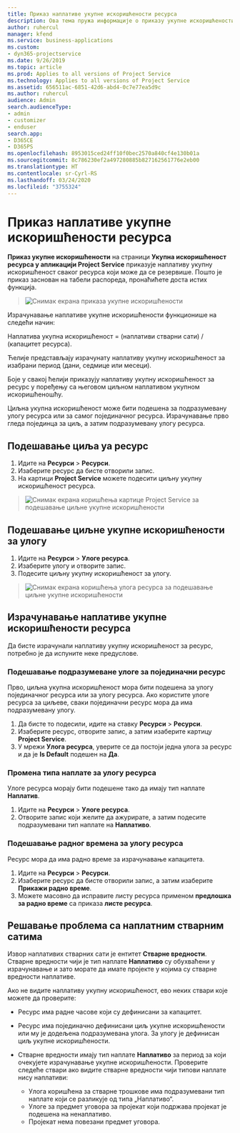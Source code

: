 ```yaml
---
title: Приказ наплативе укупне искоришћености ресурса
description: Ова тема пружа информације о приказу укупне искоришћености ресурса.
author: ruhercul
manager: kfend
ms.service: business-applications
ms.custom:
- dyn365-projectservice
ms.date: 9/26/2019
ms.topic: article
ms.prod: Applies to all versions of Project Service
ms.technology: Applies to all versions of Project Service
ms.assetid: 656511ac-6851-42d6-abd4-0c7e77ea5d9c
ms.author: ruhercul
audience: Admin
search.audienceType:
- admin
- customizer
- enduser
search.app:
- D365CE
- D365PS
ms.openlocfilehash: 8953015ced24ff10f0bec2570a840cf4e130b01a
ms.sourcegitcommit: 8c786230ef2a497280885b827162561776e2eb00
ms.translationtype: HT
ms.contentlocale: sr-Cyrl-RS
ms.lasthandoff: 03/24/2020
ms.locfileid: "3755324"
---
```

# <a name="view-chargeable-utilization-for-resources"></a>Приказ наплативе укупне искоришћености ресурса
 
**Приказ укупне искоришћености** на страници **Укупна искоришћеност ресурса у апликацији Project Service** приказује наплативу укупну искоришћеност сваког ресурса који може да се резервише. Пошто је приказ заснован на табели распореда, пронаћићете доста истих функција.

> ![Снимак екрана приказа укупне искоришћености](media/FAQ-utilization-1.png)
 

Израчунавање наплативе укупне искоришћености функционише на следећи начин:

   Наплатива укупна искоришћеност = (наплативи стварни сати) / (капацитет ресурса).

Ћелије представљају израчунату наплативу укупну искоришћеност за изабрани период (дани, седмице или месеци).

Боје у свакој ћелији приказују наплативу укупну искоришћеност за ресурс у поређењу са његовом циљном наплативом укупном искоришћеношћу. 

Циљна укупна искоришћеност може бити подешена за подразумевану улогу ресурса или за самог појединачног ресурса. Израчунавање прво гледа појединца за циљ, а затим подразумевану улогу ресурса.

## <a name="set-target-on-a-resource"></a>Подешавање циља уа ресурс

1. Идите на **Ресурси** \> **Ресурси**. 
2. Изаберите ресурс да бисте отворили запис. 
3. На картици **Project Service** можете подесити циљну укупну искоришћеност ресурса.

> ![Снимак екрана коришћења картице Project Service за подешавање циљне укупне искоришћености](media/FAQ-utilization-2.png)
 
## <a name="set-target-utilization-on-a-role"></a>Подешавање циљне укупне искоришћености за улогу

1. Идите на **Ресурси** \> **Улоге ресурса**. 
2. Изаберите улогу и отворите запис. 
3. Подесите циљну укупну искоришћеност за улогу.

> ![Снимак екрана коришћења улога ресурса за подешавање циљне укупне искоришћености](media/FAQ-utilization-3.png)
 
## <a name="calculate-chargeable-utilization-for-a-resource"></a>Израчунавање наплативе укупне искоришћености ресурса

Да бисте израчунали наплативу укупну искоришћеност за ресурс, потребно је да испуните неке предуслове. 

### <a name="set-default-role-for-individual-resource"></a>Подешавање подразумеване улоге за појединачни ресурс

Прво, циљна укупна искоришћеност мора бити подешена за улогу појединачног ресурса или за улогу ресурса. Ако користите улоге ресурса за циљеве, сваки појединачни ресурс мора да има подразумевану улогу. 

1. Да бисте то подесили, идите на ставку **Ресурси** \> **Ресурси**. 
2. Изаберите ресурс, отворите запис, а затим изаберите картицу **Project Service**. 
3. У мрежи **Улога ресурса**, уверите се да постоји једна улога за ресурс и да је **Is Default** подешен на **Да**.
 
### <a name="change-billing-type-for-resource-role"></a>Промена типа наплате за улогу ресурса

Улоге ресурса морају бити подешене тако да имају тип наплате **Наплатив**. 

1. Идите на **Ресурси** \> **Улоге ресурса**. 
2. Отворите запис који желите да ажурирате, а затим подесите подразумевани тип наплате на **Наплативо**.

### <a name="set-working-hours-for-resource-role"></a>Подешавање радног времена за улогу ресурса
 
Ресурс мора да има радно време за израчунавање капацитета. 

1. Идите на **Ресурси** \> **Ресурси**. 
2. Изаберите ресурс да бисте отворили запис, а затим изаберите **Прикажи радно време**. 
3. Можете масовно да исправите листу ресурса применом **предлошка за радно време** са приказа **листе ресурса**.

## <a name="troubleshooting-chargeable-actual-hours"></a>Решавање проблема са наплатним стварним сатима

Извор наплативих стварних сати је ентитет **Стварне вредности**. Стварне вредности чији је тип наплате **Наплативо** су обухваћени у израчунавање и зато морате да имате пројекте у којима су стварне вредности наплативе.

Ако не видите наплативу укупну искоришћеност, ево неких ствари које можете да проверите:

- Ресурс има радне часове који су дефинисани за капацитет.
- Ресурс има појединачно дефинисани циљ укупне искоришћености или му је додељена подразумевана улога. За улогу је дефинисан циљ укупне искоришћености.
- Стварне вредности имају тип наплате **Наплативо** за период за који очекујете израчунавање укупне искоришћености. Проверите следеће ствари ако видите стварне вредности чији типови наплате нису наплативи:

  - Улога коришћена за стварне трошкове има подразумевани тип наплате који се разликује од типа „Наплативо“.
  - Улоге за предмет уговора за пројекат који подржава пројекат је подешена на ненаплативо.
  - Пројекат нема повезани предмет уговора.

